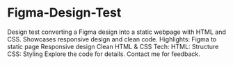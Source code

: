 # Figma-Design-Test
Design test converting a Figma design into a static webpage with HTML and CSS. Showcases responsive design and clean code.  Highlights:  Figma to static page Responsive design Clean HTML &amp; CSS Tech:  HTML: Structure CSS: Styling Explore the code for details. Contact me for feedback.
